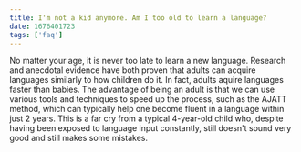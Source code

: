 ```yaml
---
title: I'm not a kid anymore. Am I too old to learn a language?
date: 1676401723
tags: ['faq']
---
```


No matter your age,
it is never too late to learn a new language.
Research and anecdotal evidence have both proven that
adults can acquire languages similarly to how children do it.
In fact, adults aquire languages faster than babies.
The advantage of being an adult
is that we can use various tools and techniques to speed up the process,
such as the AJATT method,
which can typically help one become fluent in a language within just 2 years.
This is a far cry from a typical 4-year-old child who,
despite having been exposed to language input constantly,
still doesn't sound very good and still makes some mistakes.

